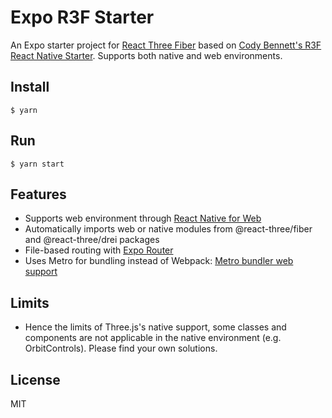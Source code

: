 # Expo R3F Starter

An Expo starter project for [React Three Fiber](https://github.com/pmndrs/react-three-fiber) based on [Cody Bennett's R3F React Native Starter](https://github.com/CodyJasonBennett/r3f-native-starter). Supports both native and web environments.

## Install

```
$ yarn
```

## Run

```
$ yarn start
```

## Features

- Supports web environment through [React Native for Web](https://necolas.github.io/react-native-web/)
- Automatically imports web or native modules from @react-three/fiber and @react-three/drei packages
- File-based routing with [Expo Router](https://github.com/expo/router)
- Uses Metro for bundling instead of Webpack: [Metro bundler web support](https://docs.expo.dev/guides/customizing-metro/#web-support)

## Limits

- Hence the limits of Three.js's native support, some classes and components are not applicable in the native environment (e.g. OrbitControls). Please find your own solutions.

## License

MIT
